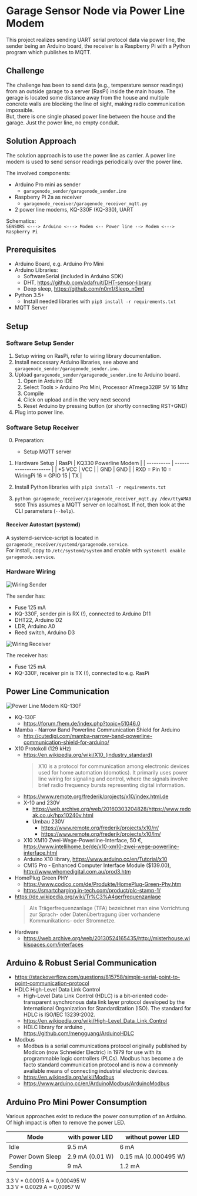 

Garage Sensor Node via Power Line Modem
=======================================

This project realizes sending UART serial protocol data via power line, the sender being an Arduino board, the receiver is a Raspberry Pi with a Python program which publishes to MQTT.  


## Challenge
The challenge has been to send data (e.g., temperature sensor readings) from an outside garage to a server (RasPi) inside the main house. 
The gerage is located some distance away from the house and multiple concrete walls are blocking the line of sight, making radio communication impossible.  
But, there is one single phased power line between the house and the garage. Just the power line, no empty conduit.  


## Solution Approach
The solution approach is to use the power line as  carrier. 
A power line modem is used to send sensor readings periodically over the power line.  

The involved components:  
* Arduino Pro mini as sender
  * `garagenode_sender/garagenode_sender.ino`
* Raspberry Pi 2a as receiver
  * `garagenode_receiver/garagenode_receiver_mqtt.py`
* 2 power line modems, KQ-330F (KQ-330), UART

Schematics:  
`SENSORS <---> Arduino <---> Modem <-- Power line --> Modem <---> Raspberry Pi`




## Prerequisites
* Arduino Board, e.g. Arduino Pro Mini
* Arduino Libraries:
  * SoftwareSerial (included in Arduino SDK)
  * DHT, https://github.com/adafruit/DHT-sensor-library
  * Deep sleep, https://github.com/n0m1/Sleep_n0m1
* Python 3.5+
  * Install needed libraries with `pip3 install -r requirements.txt`
* MQTT Server




## Setup

### Software Setup Sender
1. Setup wiring on RasPi, refer to wiring library documentation.
2. Install neccessary Arduino libraries, see above and `garagenode_sender/garagenode_sender.ino`.
3. Upload `garagenode_sender/garagenode_sender.ino` to Arduino board.
   1. Open in Arduino IDE
   2. Select Tools > Arduino Pro Mini, Processor ATmega328P 5V 16 Mhz
   3. Compile 
   5. Click on upload and in the very next second
   5. Reset Arduino by pressing button (or shortly connecting RST+GND)
4. Plug into power line.


### Software Setup Receiver
0. Preparation:
   * Setup MQTT server
  
1. Hardware Setup
   | RasPi      | KQ330 Powerline Modem |
   | ---------- | --------------------- |
   | +5 VCC     | VCC |
   | GND        | GND |
   | RXD = Pin 10 = WiringPi 16 = GPIO 15       | TX  |

2. Install Python libraries with `pip3 install -r requirements.txt`

3. `python garagenode_receiver/garagenode_receiver_mqtt.py /dev/ttyAMA0 9600` 
   This assumes a MQTT server on localhost. If not, then look at the CLI parameters (`--help`).


#### Receiver Autostart (systemd)
A systemd-service-script is located in `garagenode_receiver/systemd/garagenode.service`.  
For install, copy to `/etc/systemd/system` and enable with `systemctl enable garagenode.service`.


### Hardware Wiring

![Wiring Sender](doc/GarageNode_sender.png)  

The sender has:
* Fuse 125 mA
* KQ-330F, sender pin is RX (!), connected to Arduino D11
* DHT22, Arduino D2
* LDR, Arduino A0
* Reed switch, Arduino D3


![Wiring Receiver](doc/GarageNode_receiver.png)  

The receiver has:
* Fuse 125 mA
* KQ-330F, receiver pin is TX (!), connected to e.g. RasPi




## Power Line Communication
![Power Line Modem KQ-130F](doc/kq-130f_kq330.jpg)

* KQ-130F
	* https://forum.fhem.de/index.php?topic=51046.0
* Mamba - Narrow Band Powerline Communication Shield for Arduino
	* http://cutedigi.com/mamba-narrow-band-powerline-communication-shield-for-arduino/
* X10 Protokoll (129 kHz)
  * https://en.wikipedia.org/wiki/X10_(industry_standard)
    > X10 is a protocol for communication among electronic devices used for home automation (domotics). It primarily uses power line wiring for signaling and control, where the signals involve brief radio frequency bursts representing digital information.
  * https://www.remote.org/frederik/projects/x10/index.html.de
  * X-10 and 230V 
    * https://web.archive.org/web/20160303204828/https://www.redoak.co.uk/hpx10240v.html
    * Umbau 230V
      * https://www.remote.org/frederik/projects/x10/rr/
      * https://www.remote.org/frederik/projects/x10/lm/
  * X10 XM10 Zwei-Wege-Powerline-Interface, 50 €, https://www.intellihome.be/de/x10-xm10-zwei-wege-powerline-interface.html
  * Arduino X10 library, https://www.arduino.cc/en/Tutorial/x10
  * CM15 Pro - Enhanced Computer Interface Module ($139.00), http://www.whomedigital.com.au/prod3.htm
* HomePlug Green PHY
	* https://www.codico.com/de/Produkte/HomePlug-Green-Phy.htm
	* https://smartcharging.in-tech.com/product/plc-stamp-1/
* https://de.wikipedia.org/wiki/Tr%C3%A4gerfrequenzanlage
  > Als Trägerfrequenzanlage (TFA) bezeichnet man eine Vorrichtung zur Sprach- oder Datenübertragung über vorhandene Kommunikations- oder Stromnetze.
* Hardware
  * https://web.archive.org/web/20130524165435/http://misterhouse.wikispaces.com/interfaces


## Arduino & Robust Serial Communication
* https://stackoverflow.com/questions/815758/simple-serial-point-to-point-communication-protocol
* HDLC High-Level Data Link Control
  * High-Level Data Link Control (HDLC) is a bit-oriented code-transparent synchronous data link layer protocol developed by the International Organization for Standardization (ISO). The standard for HDLC is ISO/IEC 13239:2002. 
  * https://en.wikipedia.org/wiki/High-Level_Data_Link_Control
  * HDLC library for arduino , https://github.com/mengguang/ArduinoHDLC
* Modbus
  * Modbus is a serial communications protocol originally published by Modicon (now Schneider Electric) in 1979 for use with its programmable logic controllers (PLCs). Modbus has become a de facto standard communication protocol and is now a commonly available means of connecting industrial electronic devices.
  * https://en.wikipedia.org/wiki/Modbus
  * https://www.arduino.cc/en/ArduinoModbus/ArduinoModbus


## Arduino Pro Mini Power Consumption
Various approaches exist to reduce the power consumption of an Arduino. Of high impact is often to remove the power LED.

| Mode             | with power LED  | without power LED    |
| ---------------- | --------------- | -------------------- |
| Idle             | 9.5 mA          | 6 mA                 |
| Power Down Sleep | 2.9 mA (0.01 W) | 0.15 mA (0.000495 W) |
| Sending          | 9 mA            | 1.2 mA               | 

3.3 V * 0.00015 A = 0,000495 W  
3.3 V * 0.0029 A = 0,00957 W   
